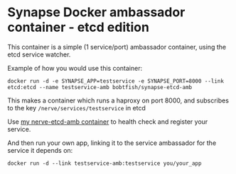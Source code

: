 # Synapse Docker ambassador container - etcd edition

This container is a simple (1 service/port) ambassador container,
using the etcd service watcher.

Example of how you would use this container:

    docker run -d -e SYNAPSE_APP=testservice -e SYNAPSE_PORT=8000 --link etcd:etcd --name testservice-amb bobtfish/synapse-etcd-amb

This makes a container which runs a haproxy on port 8000, and subscribes to the key ``/nerve/services/testservice`` in etcd

Use [my nerve-etcd-amb container](https://github.com/bobtfish/nerve-etcd-amb) to health check and register your service.

And then run your own app, linking it to the service ambassador for the service it depends on:

    docker run -d --link testservice-amb:testservice you/your_app

